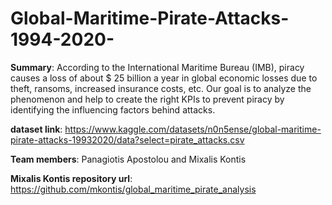 # Global-Maritime-Pirate-Attacks-1994-2020-

**Summary**: According to the International Maritime Bureau (IMB), piracy causes a loss of about $ 25 billion a year in global economic losses due to theft, ransoms, increased insurance costs, etc. Our goal is to analyze the phenomenon and help to create the right KPIs to prevent piracy by identifying the influencing factors behind attacks.

**dataset link**: https://www.kaggle.com/datasets/n0n5ense/global-maritime-pirate-attacks-19932020/data?select=pirate_attacks.csv

**Team members**: Panagiotis Apostolou and Mixalis Kontis

**Mixalis Kontis repository url**: https://github.com/mkontis/global_maritime_pirate_analysis
